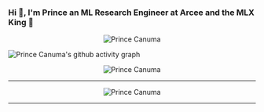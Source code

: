 ### Hi 👋, I'm Prince an ML Research Engineer at Arcee and the MLX King 👑

<!--
**Blaizzy/Blaizzy** is a ✨ _special_ ✨ repository because its `README.md` (this file) appears on your GitHub profile.

Here are some ideas to get you started:

- 🔭 I’m currently working on ...
- 🌱 I’m currently learning ...
- 👯 I’m looking to collaborate on ...
- 🤔 I’m looking for help with ...
- 💬 Ask me about ...
- 📫 How to reach me: ...
- 😄 Pronouns: ...
- ⚡ Fun fact: ...
-->

<p align="center">
  <img src="https://github-readme-stats-sigma-five.vercel.app/api?username=Blaizzy&theme=dark&show_icons=true&include_all_commits=true" alt="Prince Canuma"/>
</p>
<img src="https://github-readme-activity-graph.vercel.app/graph?username=Blaizzy&&theme=github-compact" alt="Prince Canuma's github activity graph"/>

<p align="center"> 
<img src="https://github-profile-trophy.vercel.app/?username=Blaizzy&theme=algolia&column=-1" alt="Prince Canuma" /></a> </p>
<hr/>

<p align="center">
  <img src="https://komarev.com/ghpvc/?username=blaizzy&label=Profile%20views&style=for-the-badge" alt="Prince Canuma"/>
</p>
<hr/>
